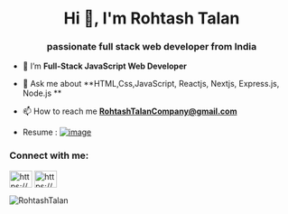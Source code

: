 <h1 align="center">Hi 👋, I'm Rohtash Talan</h1>
<h3 align="center">passionate full stack web developer from India</h3>


- 🌱 I’m **Full-Stack JavaScript Web Developer**

- 💬 Ask me about **HTML,Css,JavaScript, Reactjs, Nextjs, Express.js, Node.js **

- 📫 How to reach me **RohtashTalanCompany@gmail.com**
- Resume : <a href="https://www.canva.com/design/DAFXEiQYmAc/p817P6LDeFfdgFnt8haQ6A/view?utm_content=DAFXEiQYmAc&utm_campaign=designshare&utm_medium=link&utm_source=publishsharelink" target="_blank"/>![image](https://img.shields.io/badge/Resume-red)</a>

<h3 align="left">Connect with me:</h3>
<p align="left">
<a href="https://www.linkedin.com/in/rohtashtalan/" target="blank"><img align="center" src="https://raw.githubusercontent.com/rahuldkjain/github-profile-readme-generator/master/src/images/icons/Social/linked-in-alt.svg" alt="https://www.linkedin.com/in/rohtashtalan/" height="30" width="40" /></a>
<a href="https://www.instagram.com/rohtashtalan/" target="blank"><img align="center" src="https://raw.githubusercontent.com/rahuldkjain/github-profile-readme-generator/master/src/images/icons/Social/instagram.svg" alt="https://www.instagram.com/rohtashtalan/" height="30" width="40" /></a>

  
  
  
<p><img align="center" src="https://github-readme-streak-stats.herokuapp.com/?user=rohtashtalan&theme=radical" alt="RohtashTalan" /></p>
